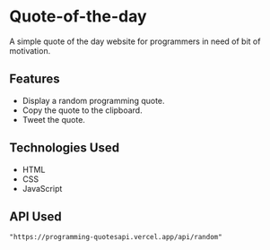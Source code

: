 # Quote-of-the-day
A simple quote of the day website for programmers in need of bit of motivation.

## Features

- Display a random programming quote.
- Copy the quote to the clipboard.
- Tweet the quote.

## Technologies Used

- HTML
- CSS
- JavaScript

## API Used
```
"https://programming-quotesapi.vercel.app/api/random"
```
